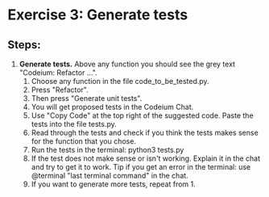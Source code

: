 # Exercise 3: Generate tests

## Steps:

1. **Generate tests.**
    Above any function you should see the grey text "Codeium: Refactor ...".
    1. Choose any function in the file code_to_be_tested.py.
    2. Press "Refactor".
    3. Then press "Generate unit tests".
    4. You will get proposed tests in the Codeium Chat.
    5. Use "Copy Code" at the top right of the suggested code. Paste the tests into the file tests.py.
    6. Read through the tests and check if you think the tests makes sense for the function that you chose.
    7. Run the tests in the terminal:
        python3 tests.py
    8. If the test does not make sense or isn't working. Explain it in the chat and try to get it to work. Tip if you get an error in the terminal: use @terminal "last terminal command" in the chat.
    9. If you want to generate more tests, repeat from 1.


